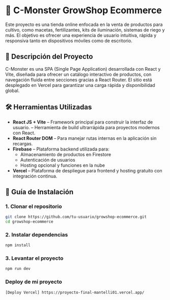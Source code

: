 # 🐲 C-Monster GrowShop Ecommerce

Este proyecto es una tienda online enfocada en la venta de productos para cultivo, como macetas, fertilizantes, kits de iluminación, sistemas de riego y más. El objetivo es ofrecer una experiencia de usuario intuitiva, rápida y responsiva tanto en dispositivos móviles como de escritorio.

## 🚀 Descripción del Proyecto

C-Monster es una SPA (Single Page Application) desarrollada con React y Vite, diseñada para ofrecer un catálogo interactivo de productos, con navegación fluida entre secciones gracias a React Router. El sitio está desplegado en Vercel para garantizar una carga rápida y disponibilidad global.

## 🛠️ Herramientas Utilizadas

- **React JS + Vite** – Framework principal para construir la interfaz de usuario. – Herramienta de build ultrarrápida para proyectos modernos con React.
- **React Router DOM** – Para manejar rutas internas en la aplicación sin recargas.
- **Firebase** – Plataforma backend utilizada para:
  - Almacenamiento de productos en Firestore
  - Autenticación de usuarios
  - Hosting opcional y funciones en la nube
- **Vercel** – Plataforma de despliegue para frontend y hosting gratuito con integración continua.

## 🧪 Guía de Instalación

### 1. Clonar el repositorio

```bash
git clone https://github.com/tu-usuario/growshop-ecommerce.git
cd growshop-ecommerce
```
### 2. Instalar dependencias
```bash 
npm install
```
### 3. Levantar el proyecto
```bash
npm run dev
```
### Deploy de mi proyecto
```bash
[Deploy Vercel] https://proyecto-final-mantelli01.vercel.app/